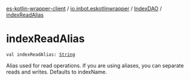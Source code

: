 [es-kotlin-wrapper-client](../../index.md) / [io.inbot.eskotlinwrapper](../index.md) / [IndexDAO](index.md) / [indexReadAlias](./index-read-alias.md)

# indexReadAlias

`val indexReadAlias: `[`String`](https://kotlinlang.org/api/latest/jvm/stdlib/kotlin/-string/index.html)

Alias used for read operations. If you are using aliases, you can separate reads and writes. Defaults to indexName.

